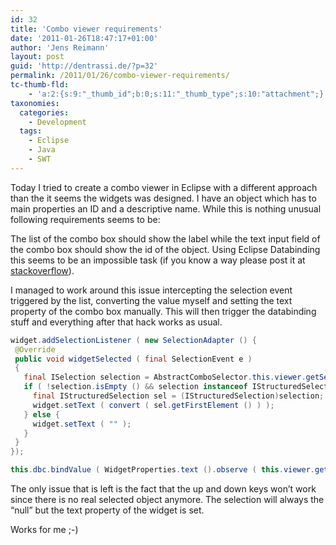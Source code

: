 ```yaml
---
id: 32
title: 'Combo viewer requirements'
date: '2011-01-26T18:47:17+01:00'
author: 'Jens Reimann'
layout: post
guid: 'http://dentrassi.de/?p=32'
permalink: /2011/01/26/combo-viewer-requirements/
tc-thumb-fld:
    - 'a:2:{s:9:"_thumb_id";b:0;s:11:"_thumb_type";s:10:"attachment";}'
taxonomies:
  categories:
    - Development
  tags:
    - Eclipse
    - Java
    - SWT
---
```


Today I tried to create a combo viewer in Eclipse with a different approach than the it seems the widgets was designed. I have an object which has to main properties an ID and a descriptive name. While this is nothing unusual following requirements seems to be:

<!-- more -->

The list of the combo box should show the label while the text input field of the combo box should show the id of the object. Using Eclipse Databinding this seems to be an impossible task (if you know a way please post it at [stackoverflow](http://stackoverflow.com/q/4802622/222044)).

I managed to work around this issue intercepting the selection event triggered by the list, converting the value myself and setting the text property of the combo box manually. This will then trigger the databinding stuff and everything after that hack works as usual.

```java  
widget.addSelectionListener ( new SelectionAdapter () {  
 @Override  
 public void widgetSelected ( final SelectionEvent e )  
 {  
   final ISelection selection = AbstractComboSelector.this.viewer.getSelection ();  
   if ( !selection.isEmpty () && selection instanceof IStructuredSelection ) {
     final IStructuredSelection sel = (IStructuredSelection)selection;  
     widget.setText ( convert ( sel.getFirstElement () ) );  
   } else {
     widget.setText ( "" );  
   }
 }  
});

this.dbc.bindValue ( WidgetProperties.text ().observe ( this.viewer.getControl () ), this.value );  
```

The only issue that is left is the fact that the up and down keys won’t work since there is no real selected object anymore. The selection will always the “null” but the text property of the widget is set.

Works for me ;-)
